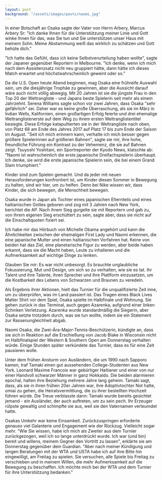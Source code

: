 ```yaml
---
layout: post
background: "/assets/images/posts/naomi.jpg"
---
```


In einer Botschaft an Osaka sagte der Vater von Herrn Arbery, Marcus Arbery Sr: "Ich danke Ihnen für die Unterstützung meiner Linie und Gott winke Ihnen für das, was Sie tun und Sie unterstützen unser Haus mit meinem Sohn. Meine Abstammung weiß das wirklich zu schätzen und Gott behüte dich."

"Ich hatte das Gefühl, dass ich keine Selbstverurteilung haben wollte", sagte der Japaner gegenüber Reportern in Melbourne. "Ich denke, wenn ich mich nach dem Assistenzsatz nicht neu gruppiert hätte, dann hätte ich dieses Match erwartet und höchstwahrscheinlich geweint oder so."

Da die U.S. Open heute Abend beginnen, mag Osaka eine frühreife Auswahl sein, um die diesjährige Trophäe zu gewinnen, aber die Aussicht darauf wäre auch nicht völlig abwegig. Mit 20 Jahren ist sie die jüngste Frau in den Top 20 der Weltrangliste - und Japans beste Spielerin seit mehr als einem Jahrzehnt. Serena Williams sagte schon vor zwei Jahren, dass Osaka "sehr gefährlich" sei. Daher war es keine große Überraschung, als sie im März in Indian Wells, Kalifornien, einen großartigen Erfolg feierte und drei ehemalige Weltranglistenerste auf dem Weg zu ihrem ersten Weltranglistentitel besiegte. Diese Erfolge katapultierten sie in der Weltrangliste nach oben, von Platz 68 am Ende des Jahres 2017 auf Platz 17 bis zum Ende der Saison im August. "Seit ich mich erinnern kann, verhalte ich mich besser gegen größere Spielerinnen auf größeren Bahnen", sagte sie mir, ihre hohe, freundliche Führung ein Kontrast zu der Vehemenz, die sie auf Bahnen zeigt. Tsuyoshi Yoshitani, ein Sportreporter der Kyodo News, klatschte ab: "Naomi ist wahrscheinlich die erste japanische Dreifachspielerin überhaupt. Ich denke, sie wird die erste japanische Spielerin sein, die bei einem Grand Slam triumphiert."

Kinder sind zum Spielen gemacht. Und da jeder mit neuen Herausforderungen konfrontiert ist, um Kinder diesen Sommer in Bewegung zu halten, sind wir hier, um zu helfen. Denn bei Nike wissen wir, dass Kinder, die sich bewegen, die Menschheit bewegen.

Osaka wurde in Japan als Tochter eines japanischen Elternteils und eines haitianischen Gottes geboren und zog mit 3 Jahren nach New York, berichtet die AP. Nach ihrem Sieg gurgelte sie mit Reportern und gab zu, von ihrem eigenen Sieg erschüttert zu sein, sagte aber, dass sie nicht auf die Einschaltquoten fixiert sei.

Ich habe mir das Hörbuch von Michelle Obama angehört und kann die Ähnlichkeiten zwischen der ehemaligen First Lady und Naomi erkennen, die eine japanische Mutter und einen haitianischen Vorfahren hat. Keine von beiden hat das Ziel, eine planetarische Figur zu werden, aber beide haben erkannt, dass sie die Macht haben, Leute zu inhalieren und die Aufmerksamkeit auf wichtige Dinge zu lenken.

Glauben Sie mir: Es war nicht unbesorgt. Es brauchte unglaubliche Fokussierung, Mut und Design, um sich so zu verhalten, wie sie es tat. Ihr Talent und ihre Talente, ihren Sprecher und ihre Plattform einzusetzen, um die Kostbarkeit des Lebens von Schwarzen und Braunen zu veredeln.

Als Ergebnis ihrer Aktionen, hielt das Turnier für die unqualifizierte Zeit inne, um zu überprüfen, was im Land passiert ist. Das Tragen eines Black Lives Matter Shirt vor dem Spiel, Osaka spielte im Halbfinale und Wohnung. Sie gehen zurück in das Terminal, auch gegen Azarenka, aufgrund einer linken Schinken Verletzung. Azarenka wurde standardmäßig die Siegerin, aber Osaka setzte trotzdem durch, was sie tun wollte, indem sie ein Statement zur Rassenungleichheit abgab.

Naomi Osaka, die Zwei-Ära-Major-Tennis-Beschützerin, kündigte an, dass sie sich in Reaktion auf die Erschießung von Jacob Blake in Wisconsin nicht im Halbfinalspiel der Western & Southern Open am Donnerstag verhalten würde. Einige Stunden später verkündete das Turnier, dass es für eine Zeit pausieren wolle.

Unter dem frühen Ansturm von Ausländern, die um 1990 nach Sapporo kamen, traf Tamaki einen gut aussehenden College-Studenten aus New York. Leonard Maxime Francois war gebürtiger Haitianer und einer von nur einer Handvoll schwarzer Männer in ganz Hokkaido. Die beiden alarmieren epochal, halten ihre Beziehung mehrere Jahre lang geheim. Tamaki sagt, dass, als sie in ihren frühen 20er Jahren war, ihre Adoptivtochter Not hatte, omiai zu gehen, die Heiratsvermittlung, die zu ihrer bestellten Hochzeit führen würde. Die Treue verblasste dann: Tamaki wurde bereits gesichtet jemand - ein Ausländer, der auch auftreten, um zu sein pech. Ihr Erzeuger rülpste gewaltig und schimpfte sie aus, weil sie den Vaternamen verleumdet hatte.

Osakas Umkehr war keine Einsamkeit. Zurückzuspringen erforderte genauso viel Galanterie und Engagement wie der Rückzug. Vielleicht sogar mehr. "Wie Sie wissen, habe ich mich als Zweiter aus dem Turnier zurückgezogen, weil ich so lange unterdrückt wurde. Ich war (und bin) bereit und willens, meinem Gegner den Vortritt zu lassen", erklärte sie am Donnerstag gegenüber dem Guardian. "Aber nach meiner Kündigung und langen Beratungen mit der WTA und USTA habe ich auf ihre Bitte hin eingewilligt, am Freitag zu spielen. Sie versuchen, alle Spiele bis Freitag zu verschieben und in meinem Willen, die mehr Aufmerksamkeit auf die Bewegung zu beschaffen. Ich möchte mich bei der WTA und dem Turnier für ihre Unterstützung bedanken."
